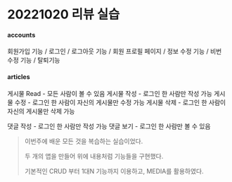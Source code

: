 # 20221020 리뷰 실습

#### accounts
회원가입 기능 / 로그인 / 로그아웃 기능 / 회원 프로필 페이지 / 정보 수정 기능 / 비번 수정 기능 / 탈퇴기능

#### articles
게시물 Read - 모든 사람이 볼 수 있음
게시물 작성 - 로그인 한 사람만 작성 가능
게시물 수정 - 로그인 한 사람이 자신의 게시물만 수정 가능
게시물 삭제 - 로그인 한 사람이 자신의 게시물만 삭제 가능

댓글 작성 - 로그인 한 사람만 작성 가능
댓글 보기 - 로그인 한 사람만 볼 수 있음

> 이번주에 배운 모든 것을 복습하는 실습이었다.
>
> 두 개의 앱을 만들어 위에 내용처럼 기능들을 구현했다.
>
> 기본적인 CRUD 부터 1대N 기능까지 이용하고, MEDIA를 활용하였다.
